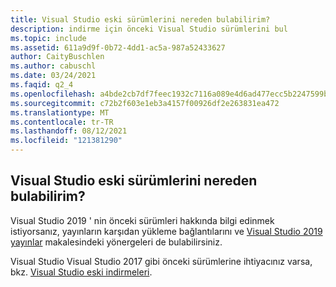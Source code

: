 ```yaml
---
title: Visual Studio eski sürümlerini nereden bulabilirim?
description: indirme için önceki Visual Studio sürümlerini bul
ms.topic: include
ms.assetid: 611a9d9f-0b72-4dd1-ac5a-987a52433627
author: CaityBuschlen
ms.author: cabuschl
ms.date: 03/24/2021
ms.faqid: q2_4
ms.openlocfilehash: a4bde2cb7df7feec1932c7116a089e4d6ad477ecc5b2247599b43453d38257d0
ms.sourcegitcommit: c72b2f603e1eb3a4157f00926df2e263831ea472
ms.translationtype: MT
ms.contentlocale: tr-TR
ms.lasthandoff: 08/12/2021
ms.locfileid: "121381290"
---
```

## <a name="where-can-i-find-older-versions-of-visual-studio"></a>Visual Studio eski sürümlerini nereden bulabilirim? 

Visual Studio 2019 ' nin önceki sürümleri hakkında bilgi edinmek istiyorsanız, yayınların karşıdan yükleme bağlantılarını ve [Visual Studio 2019 yayınlar](https://docs.microsoft.com/visualstudio/releases/2019/history?branch=updates%2Fhistory) makalesindeki yönergeleri de bulabilirsiniz.

Visual Studio Visual Studio 2017 gibi önceki sürümlerine ihtiyacınız varsa, bkz. [Visual Studio eski indirmeleri](https://visualstudio.microsoft.com/vs/older-downloads/).